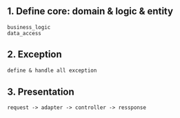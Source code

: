 ## 1. Define core: domain & logic & entity
```
business_logic
data_access
```

## 2. Exception
```txt
define & handle all exception
```


## 3. Presentation
```txt
request -> adapter -> controller -> ressponse
```
